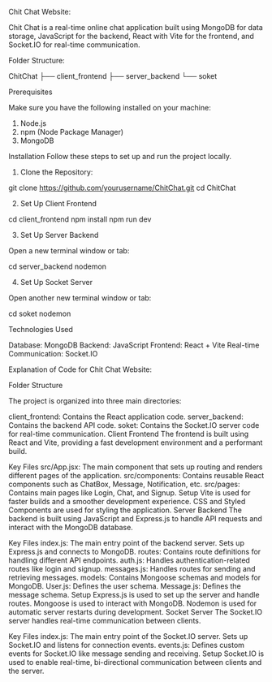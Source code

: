 Chit Chat Website:
                                                                                  
Chit Chat is a real-time online chat application built using MongoDB for data storage, JavaScript for the backend, React with Vite for the frontend, and Socket.IO for real-time communication.

Folder Structure:

ChitChat
├── client_frontend
├── server_backend
└── soket

Prerequisites

Make sure you have the following installed on your machine:

1.  Node.js
2.  npm (Node Package Manager)
3.  MongoDB

Installation
Follow these steps to set up and run the project locally.

1. Clone the Repository:
   
  git clone https://github.com/yourusername/ChitChat.git
  cd ChitChat

2. Set Up Client Frontend

  cd client_frontend
  npm install
  npm run dev
   
3. Set Up Server Backend
   
Open a new terminal window or tab:

  cd server_backend
  nodemon

4. Set Up Socket Server
   
Open another new terminal window or tab:

  cd soket
  nodemon


Technologies Used

  Database: MongoDB
  Backend: JavaScript
  Frontend: React + Vite
  Real-time Communication: Socket.IO


Explanation of Code for Chit Chat Website:

Folder Structure

The project is organized into three main directories:

client_frontend: Contains the React application code.
server_backend: Contains the backend API code.
soket: Contains the Socket.IO server code for real-time communication.
Client Frontend
The frontend is built using React and Vite, providing a fast development environment and a performant build.

Key Files
src/App.jsx: The main component that sets up routing and renders different pages of the application.
src/components: Contains reusable React components such as ChatBox, Message, Notification, etc.
src/pages: Contains main pages like Login, Chat, and Signup.
Setup
Vite is used for faster builds and a smoother development experience.
CSS and Styled Components are used for styling the application.
Server Backend
The backend is built using JavaScript and Express.js to handle API requests and interact with the MongoDB database.

Key Files
index.js: The main entry point of the backend server. Sets up Express.js and connects to MongoDB.
routes: Contains route definitions for handling different API endpoints.
auth.js: Handles authentication-related routes like login and signup.
messages.js: Handles routes for sending and retrieving messages.
models: Contains Mongoose schemas and models for MongoDB.
User.js: Defines the user schema.
Message.js: Defines the message schema.
Setup
Express.js is used to set up the server and handle routes.
Mongoose is used to interact with MongoDB.
Nodemon is used for automatic server restarts during development.
Socket Server
The Socket.IO server handles real-time communication between clients.

Key Files
index.js: The main entry point of the Socket.IO server. Sets up Socket.IO and listens for connection events.
events.js: Defines custom events for Socket.IO like message sending and receiving.
Setup
Socket.IO is used to enable real-time, bi-directional communication between clients and the server.
   
